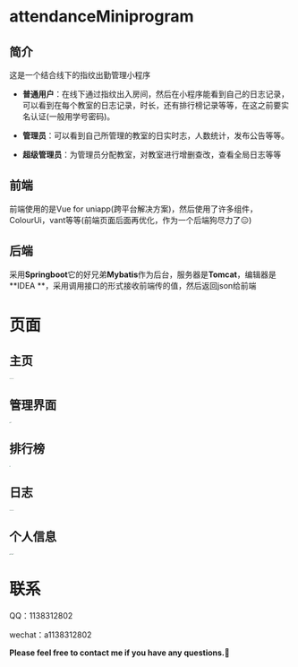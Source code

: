 # attendanceMiniprogram

## 简介

这是一个结合线下的指纹出勤管理小程序

- **普通用户**：在线下通过指纹出入房间，然后在小程序能看到自己的日志记录，可以看到在每个教室的日志记录，时长，还有排行榜记录等等，在这之前要实名认证(一般用学号密码)。

- **管理员**：可以看到自己所管理的教室的日实时志，人数统计，发布公告等等。

- **超级管理员**：为管理员分配教室，对教室进行增删查改，查看全局日志等等

## 前端

前端使用的是Vue for uniapp(跨平台解决方案)，然后使用了许多组件，ColourUi，vant等等(前端页面后面再优化，作为一个后端狗尽力了:expressionless:) 

## 后端

采用**Springboot**它的好兄弟**Mybatis**作为后台，服务器是**Tomcat**，编辑器是**IDEA **，采用调用接口的形式接收前端传的值，然后返回json给前端

# 页面
## **主页**

<img src="https://github.com/LifeAlsoIsGG/attendanceMiniprogram/blob/master/pictures/home.jpg?raw=true" alt="fefe" style="zoom: 10%;" /><img src="https://github.com/LifeAlsoIsGG/attendanceMiniprogram/blob/master/pictures/home2.jpg?raw=true" alt="fefe" style="zoom: 10%;" />



## **管理界面**

  <img src="https://github.com/LifeAlsoIsGG/attendanceMiniprogram/blob/master/pictures/charge.jpg?raw=true" alt="fefe" style="zoom: 10%;" />

## **排行榜**

  <img src="https://github.com/LifeAlsoIsGG/attendanceMiniprogram/blob/master/pictures/rank.jpg?raw=true" style="zoom:10%;" />

## **日志**

  <img src="https://github.com/LifeAlsoIsGG/attendanceMiniprogram/blob/master/pictures/log.jpg?raw=true" alt="fefe" style="zoom: 10%;" /><img src="https://github.com/LifeAlsoIsGG/attendanceMiniprogram/blob/master/pictures/log2.jpg?raw=true" alt="fefe" style="zoom: 10%;" />

## **个人信息**

  <img src="https://github.com/LifeAlsoIsGG/attendanceMiniprogram/blob/master/pictures/profile.jpg?raw=true" alt="fefe" style="zoom: 10%;" /><img src="https://github.com/LifeAlsoIsGG/attendanceMiniprogram/blob/master/pictures/profile2.jpg?raw=true" alt="fefe" style="zoom: 10%;" />

# 联系

QQ：1138312802

wechat：a1138312802

**Please feel free to contact me if you have any questions.:call_me_hand:**



